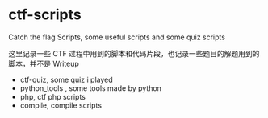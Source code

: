 # ctf-scripts

Catch the flag Scripts, some useful scripts and some quiz scripts

这里记录一些 CTF 过程中用到的脚本和代码片段，也记录一些题目的解题用到的脚本，并不是 Writeup

* ctf-quiz, some quiz i played
* python_tools , some tools made by python
* php, ctf php scripts
* compile, compile scripts